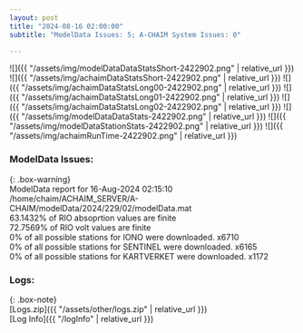```yaml
---
layout: post
title: "2024-08-16 02:00:00"
subtitle: "ModelData Issues: 5; A-CHAIM System Issues: 0"

---
```


![]({{ "/assets/img/modelDataDataStatsShort-2422902.png" | relative_url }})
![]({{ "/assets/img/achaimDataStatsShort-2422902.png" | relative_url }})
![]({{ "/assets/img/achaimDataStatsLong00-2422902.png" | relative_url }})
![]({{ "/assets/img/achaimDataStatsLong01-2422902.png" | relative_url }})
![]({{ "/assets/img/achaimDataStatsLong02-2422902.png" | relative_url }})
![]({{ "/assets/img/modelDataDataStats-2422902.png" | relative_url }})
![]({{ "/assets/img/modelDataStationStats-2422902.png" | relative_url }})
![]({{ "/assets/img/achaimRunTime-2422902.png" | relative_url }})


### ModelData Issues:  
  
{: .box-warning}  
 ModelData report for 16-Aug-2024 02:15:10   
 /home/chaim/ACHAIM_SERVER/A-CHAIM/modelData/2024/229/02/modelData.mat   
 63.1432% of RIO absoprtion values are finite   
 72.7569% of RIO volt values are finite   
 0% of all possible stations for IONO were downloaded. x6710   
 0% of all possible stations for SENTINEL were downloaded. x6165   
 0% of all possible stations for KARTVERKET were downloaded. x1172   
  


### Logs:  
  
{: .box-note}  
[Logs.zip]({{ "/assets/other/logs.zip" | relative_url }})  
[Log Info]({{ "/logInfo" | relative_url }})  
